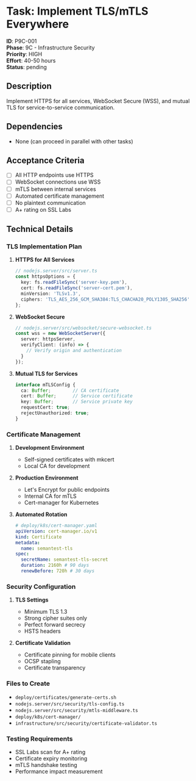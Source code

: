 # Task: Implement TLS/mTLS Everywhere

**ID**: P9C-001  
**Phase**: 9C - Infrastructure Security  
**Priority**: HIGH  
**Effort**: 40-50 hours  
**Status**: pending

## Description
Implement HTTPS for all services, WebSocket Secure (WSS), and mutual TLS for service-to-service communication.

## Dependencies
- None (can proceed in parallel with other tasks)

## Acceptance Criteria
- [ ] All HTTP endpoints use HTTPS
- [ ] WebSocket connections use WSS
- [ ] mTLS between internal services
- [ ] Automated certificate management
- [ ] No plaintext communication
- [ ] A+ rating on SSL Labs

## Technical Details

### TLS Implementation Plan

1. **HTTPS for All Services**
   ```typescript
   // nodejs.server/src/server.ts
   const httpsOptions = {
     key: fs.readFileSync('server-key.pem'),
     cert: fs.readFileSync('server-cert.pem'),
     minVersion: 'TLSv1.3',
     ciphers: 'TLS_AES_256_GCM_SHA384:TLS_CHACHA20_POLY1305_SHA256'
   };
   ```

2. **WebSocket Secure**
   ```typescript
   // nodejs.server/src/websocket/secure-websocket.ts
   const wss = new WebSocketServer({
     server: httpsServer,
     verifyClient: (info) => {
       // Verify origin and authentication
     }
   });
   ```

3. **Mutual TLS for Services**
   ```typescript
   interface mTLSConfig {
     ca: Buffer;        // CA certificate
     cert: Buffer;      // Service certificate
     key: Buffer;       // Service private key
     requestCert: true;
     rejectUnauthorized: true;
   }
   ```

### Certificate Management

1. **Development Environment**
   - Self-signed certificates with mkcert
   - Local CA for development

2. **Production Environment**
   - Let's Encrypt for public endpoints
   - Internal CA for mTLS
   - Cert-manager for Kubernetes

3. **Automated Rotation**
   ```yaml
   # deploy/k8s/cert-manager.yaml
   apiVersion: cert-manager.io/v1
   kind: Certificate
   metadata:
     name: semantest-tls
   spec:
     secretName: semantest-tls-secret
     duration: 2160h # 90 days
     renewBefore: 720h # 30 days
   ```

### Security Configuration

1. **TLS Settings**
   - Minimum TLS 1.3
   - Strong cipher suites only
   - Perfect forward secrecy
   - HSTS headers

2. **Certificate Validation**
   - Certificate pinning for mobile clients
   - OCSP stapling
   - Certificate transparency

### Files to Create
- `deploy/certificates/generate-certs.sh`
- `nodejs.server/src/security/tls-config.ts`
- `nodejs.server/src/security/mtls-middleware.ts`
- `deploy/k8s/cert-manager/`
- `infrastructure/src/security/certificate-validator.ts`

### Testing Requirements
- SSL Labs scan for A+ rating
- Certificate expiry monitoring
- mTLS handshake testing
- Performance impact measurement